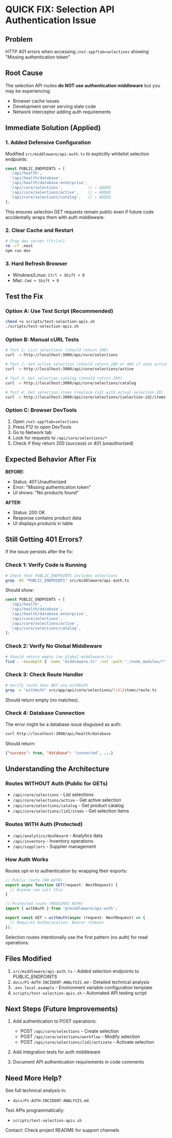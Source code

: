 # QUICK FIX: Selection API Authentication Issue

## Problem
HTTP 401 errors when accessing `/nxt-spp?tab=selections` showing "Missing authentication token"

## Root Cause
The selection API routes **do NOT use authentication middleware** but you may be experiencing:
- Browser cache issues
- Development server serving stale code
- Network interceptor adding auth requirements

## Immediate Solution (Applied)

### 1. Added Defensive Configuration
Modified `src/middleware/api-auth.ts` to explicitly whitelist selection endpoints:

```typescript
const PUBLIC_ENDPOINTS = [
  '/api/health',
  '/api/health/database',
  '/api/health/database-enterprise',
  '/api/core/selections',           // ← ADDED
  '/api/core/selections/active',    // ← ADDED
  '/api/core/selections/catalog',   // ← ADDED
];
```

This ensures selection GET requests remain public even if future code accidentally wraps them with auth middleware.

### 2. Clear Cache and Restart

```bash
# Stop dev server (Ctrl+C)
rm -rf .next
npm run dev
```

### 3. Hard Refresh Browser
- Windows/Linux: `Ctrl + Shift + R`
- Mac: `Cmd + Shift + R`

## Test the Fix

### Option A: Use Test Script (Recommended)
```bash
chmod +x scripts/test-selection-apis.sh
./scripts/test-selection-apis.sh
```

### Option B: Manual cURL Tests
```bash
# Test 1: List selections (should return 200)
curl -v http://localhost:3000/api/core/selections

# Test 2: Get active selection (should return 200 or 404 if none active)
curl -v http://localhost:3000/api/core/selections/active

# Test 3: Get selection catalog (should return 200)
curl -v http://localhost:3000/api/core/selections/catalog

# Test 4: Get selection items (replace {id} with actual selection ID)
curl -v http://localhost:3000/api/core/selections/{selection-id}/items
```

### Option C: Browser DevTools
1. Open `/nxt-spp?tab=selections`
2. Press F12 to open DevTools
3. Go to Network tab
4. Look for requests to `/api/core/selections/*`
5. Check if they return 200 (success) or 401 (unauthorized)

## Expected Behavior After Fix

**BEFORE:**
- Status: 401 Unauthorized
- Error: "Missing authentication token"
- UI shows: "No products found"

**AFTER:**
- Status: 200 OK
- Response contains product data
- UI displays products in table

## Still Getting 401 Errors?

If the issue persists after the fix:

### Check 1: Verify Code is Running
```bash
# Check that PUBLIC_ENDPOINTS includes selections
grep -A5 "PUBLIC_ENDPOINTS" src/middleware/api-auth.ts
```

Should show:
```typescript
const PUBLIC_ENDPOINTS = [
  '/api/health',
  '/api/health/database',
  '/api/health/database-enterprise',
  '/api/core/selections',
  '/api/core/selections/active',
  '/api/core/selections/catalog',
];
```

### Check 2: Verify No Global Middleware
```bash
# Should return empty (no global middleware.ts)
find . -maxdepth 2 -name "middleware.ts" -not -path "./node_modules/*" -not -path "./.next/*"
```

### Check 3: Check Route Handler
```bash
# Verify route does NOT use withAuth
grep -n "withAuth" src/app/api/core/selections/[id]/items/route.ts
```

Should return empty (no matches).

### Check 4: Database Connection
The error might be a database issue disguised as auth:
```bash
curl http://localhost:3000/api/health/database
```

Should return:
```json
{"success": true, "database": "connected", ...}
```

## Understanding the Architecture

### Routes WITHOUT Auth (Public for GETs)
- `/api/core/selections` - List selections
- `/api/core/selections/active` - Get active selection
- `/api/core/selections/catalog` - Get product catalog
- `/api/core/selections/[id]/items` - Get selection items

### Routes WITH Auth (Protected)
- `/api/analytics/dashboard` - Analytics data
- `/api/inventory` - Inventory operations
- `/api/suppliers` - Supplier management

### How Auth Works
Routes opt-in to authentication by wrapping their exports:

```typescript
// Public route (NO AUTH)
export async function GET(request: NextRequest) {
  // Anyone can call this
}

// Protected route (REQUIRES AUTH)
import { withAuth } from '@/middleware/api-auth';

export const GET = withAuth(async (request: NextRequest) => {
  // Requires Authorization: Bearer <token>
});
```

Selection routes intentionally use the first pattern (no auth) for read operations.

## Files Modified

1. `src/middleware/api-auth.ts` - Added selection endpoints to PUBLIC_ENDPOINTS
2. `docs/P1-AUTH-INCIDENT-ANALYSIS.md` - Detailed technical analysis
3. `.env.local.example` - Environment variable configuration template
4. `scripts/test-selection-apis.sh` - Automated API testing script

## Next Steps (Future Improvements)

1. Add authentication to POST operations:
   - POST `/api/core/selections` - Create selection
   - POST `/api/core/selections/workflow` - Modify selection
   - POST `/api/core/selections/[id]/activate` - Activate selection

2. Add integration tests for auth middleware

3. Document API authentication requirements in code comments

## Need More Help?

See full technical analysis in:
- `docs/P1-AUTH-INCIDENT-ANALYSIS.md`

Test APIs programmatically:
- `scripts/test-selection-apis.sh`

Contact: Check project README for support channels
